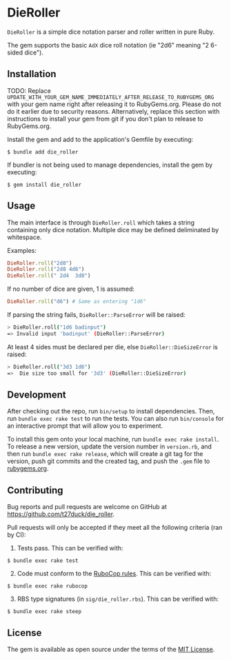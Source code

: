 # DieRoller

`DieRoller` is a simple dice notation parser and roller written in pure Ruby.

The gem supports the basic `AdX` dice roll notation (ie "2d6" meaning "2 6-sided dice").

## Installation

TODO: Replace `UPDATE_WITH_YOUR_GEM_NAME_IMMEDIATELY_AFTER_RELEASE_TO_RUBYGEMS_ORG` with your gem name right after releasing it to RubyGems.org. Please do not do it earlier due to security reasons. Alternatively, replace this section with instructions to install your gem from git if you don't plan to release to RubyGems.org.

Install the gem and add to the application's Gemfile by executing:

    $ bundle add die_roller

If bundler is not being used to manage dependencies, install the gem by executing:

    $ gem install die_roller

## Usage

The main interface is through `DieRoller.roll` which takes a string containing only dice notation. Multiple dice may be defined deliminated by whitespace.

Examples:

```ruby
DieRoller.roll("2d8")
DieRoller.roll("2d8 4d6")
DieRoller.roll(" 2d4  3d8")
```

If no number of dice are given, 1 is assumed:

```ruby
DieRoller.roll("d6") # Same as entering "1d6"
```

If parsing the string fails, `DieRoller::ParseError` will be raised:

```sh
> DieRoller.roll("1d6 badinput")
=> Invalid input 'badinput' (DieRoller::ParseError)
```

At least 4 sides must be declared per die, else `DieRoller::DieSizeError` is raised:

```sh
> DieRoller.roll("3d3 1d6")
=>  Die size too small for '3d3' (DieRoller::DieSizeError)
```

## Development

After checking out the repo, run `bin/setup` to install dependencies. Then, run `bundle exec rake test` to run the tests. You can also run `bin/console` for an interactive prompt that will allow you to experiment.

To install this gem onto your local machine, run `bundle exec rake install`. To release a new version, update the version number in `version.rb`, and then run `bundle exec rake release`, which will create a git tag for the version, push git commits and the created tag, and push the `.gem` file to [rubygems.org](https://rubygems.org).

## Contributing

Bug reports and pull requests are welcome on GitHub at https://github.com/t27duck/die_roller.

Pull requests will only be accepted if they meet all the following criteria (ran by CI):

1. Tests pass. This can be verified with:

```
$ bundle exec rake test
```

2. Code must conform to the [RuboCop rules](https://github.com/rubocop/rubocop#readme). This can be verified with:

```
$ bundle exec rake rubocop
```

3. RBS type signatures (in `sig/die_roller.rbs`). This can be verified with:

```
$ bundle exec rake steep
```

## License

The gem is available as open source under the terms of the [MIT License](https://opensource.org/licenses/MIT).
